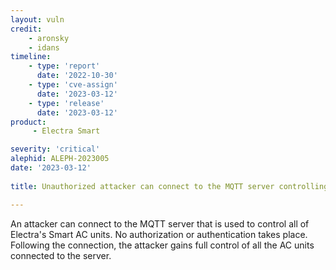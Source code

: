 ```yaml
---
layout: vuln
credit: 
    - aronsky
    - idans
timeline:
    - type: 'report'
      date: '2022-10-30'
    - type: 'cve-assign'
      date: '2023-03-12'
    - type: 'release'
      date: '2023-03-12'
product:
     - Electra Smart

severity: 'critical'
alephid: ALEPH-2023005
date: '2023-03-12'
  
title: Unauthorized attacker can connect to the MQTT server controlling all of Electra's Smart AC units and gain full control of them

---
```

An attacker can connect to the MQTT server that is used to control all of Electra's Smart AC units. No authorization or authentication
takes place. Following the connection, the attacker gains full control of all the AC units connected to the server.